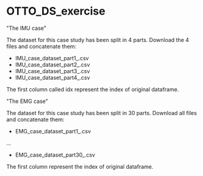 # OTTO_DS_exercise

"The IMU case"

The dataset for this case study has been split in 4 parts. Download the 4 files and concatenate them:

- IMU_case_dataset_part1_.csv
- IMU_case_dataset_part2_.csv
- IMU_case_dataset_part3_.csv
- IMU_case_dataset_part4_.csv

The first column called idx represent the index of original dataframe.



"The EMG case"

The dataset for this case study has been split in 30 parts. Download all files and concatenate them:
- EMG_case_dataset_part1_.csv

...

- EMG_case_dataset_part30_.csv


The first column represent the index of original dataframe.